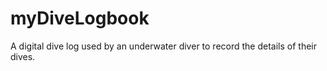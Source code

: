 # myDiveLogbook
A digital dive log used by an underwater diver to record the details of their dives.
